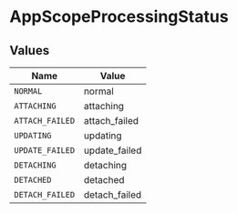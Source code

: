 # AppScopeProcessingStatus


## Values

| Name            | Value           |
| --------------- | --------------- |
| `NORMAL`        | normal          |
| `ATTACHING`     | attaching       |
| `ATTACH_FAILED` | attach_failed   |
| `UPDATING`      | updating        |
| `UPDATE_FAILED` | update_failed   |
| `DETACHING`     | detaching       |
| `DETACHED`      | detached        |
| `DETACH_FAILED` | detach_failed   |